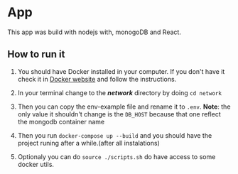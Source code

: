 # App

This app was build with nodejs with, monogoDB and React.

## How to run it

1. You should have Docker installed in your computer. If you don't have it check it in [Docker website](https://docs.docker.com/get-docker/) and follow the instructions.

2. In your terminal change to the ***network*** directory by doing `cd network`

3. Then you can copy the env-example file and rename it to `.env`. **Note**: the only value it shouldn't change is the `DB_HOST` because that one reflect the mongodb container name

4. Then you run `docker-compose up --build` and you should have the project runing after a while.(after all instalations)

5. Optionaly you can do `source ./scripts.sh` do have access to some docker utils.

